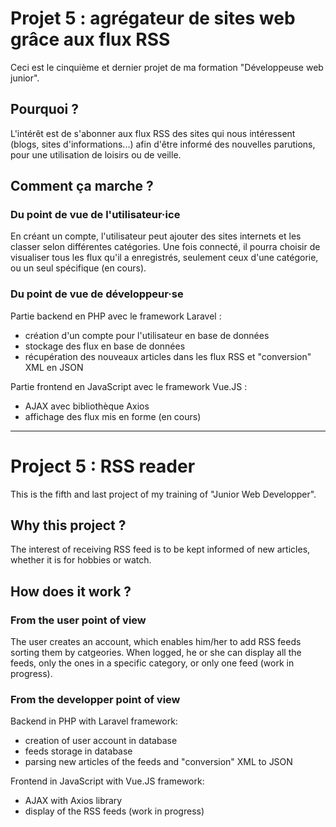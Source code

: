 # Projet 5 : agrégateur de sites web grâce aux flux RSS
Ceci est le cinquième et dernier projet de ma formation "Développeuse web junior". 

## Pourquoi ?
L'intérêt est de s'abonner aux flux RSS des sites qui nous intéressent (blogs, sites d'informations...) afin d'être informé des nouvelles parutions, pour une utilisation de loisirs ou de veille.

## Comment ça marche ?

### Du point de vue de l'utilisateur·ice
En créant un compte, l'utilisateur peut ajouter des sites internets et les classer selon différentes catégories.
Une fois connecté, il pourra choisir de visualiser tous les flux qu'il a enregistrés, seulement ceux d'une catégorie, ou un seul spécifique (en cours).

### Du point de vue de développeur·se
Partie backend en PHP avec le framework Laravel :
* création d'un compte pour l'utilisateur en base de données
* stockage des flux en base de données
* récupération des nouveaux articles dans les flux RSS et "conversion" XML en JSON

Partie frontend en JavaScript avec le framework Vue.JS :
* AJAX avec bibliothèque Axios
* affichage des flux mis en forme (en cours)

----------------------------------------------

# Project 5 : RSS reader
This is the fifth and last project of my training of "Junior Web Developper".

## Why this project ?
The interest of receiving RSS feed is to be kept informed of new articles, whether it is for hobbies or watch.

## How does it work ?

### From the user point of view
The user creates an account, which enables him/her  to add RSS feeds sorting them by catgeories. When logged, he or she can display all the feeds, only the ones in a specific category, or only one feed (work in progress).

### From the developper point of view
Backend in PHP with Laravel framework:
* creation of user account in database
* feeds storage in database
* parsing new articles of the feeds and "conversion" XML to JSON

Frontend in JavaScript with Vue.JS framework:
* AJAX with Axios library
* display of the RSS feeds (work in progress)
